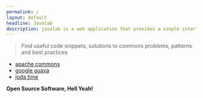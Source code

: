 ```yaml
---
permalink: /
layout: default
headline: Javalab
description: javalab is a web application that provides a simple interface to run Java code with powerful features online
---
```


> Find useful code snippets, solutions to commons problems, patterns and best practices

- [apache commons](org.apache.commons)
- [google guava](com.google.guava)
- [joda time](org.joda.time)


**Open Source Software, Hell Yeah!**

